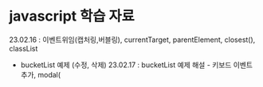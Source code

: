 # javascript 학습 자료
23.02.16 : 이벤트위임(캡처링,버블링), currentTarget, parentElement, closest(), classList
- bucketList 예제 (수정, 삭제)
23.02.17 : bucketList 예제 해설 - 키보드 이벤트 추가, modal(<dialog>태그), <template> 태그 
